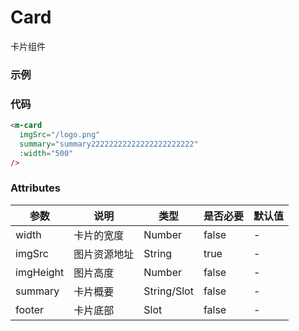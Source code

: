# Card

卡片组件

### 示例

<m-card imgSrc="/moocUI/logo.png" summary="summary22222222222222222222222" :width="500" />

### 代码

```html
<m-card
  imgSrc="/logo.png"
  summary="summary22222222222222222222222"
  :width="500"
/>
```

### Attributes

| 参数      | 说明         | 类型        | 是否必要 | 默认值 |
| --------- | ------------ | ----------- | -------- | ------ |
| width     | 卡片的宽度   | Number      | false    | -      |
| imgSrc    | 图片资源地址 | String      | true     | -      |
| imgHeight | 图片高度     | Number      | false    | -      |
| summary   | 卡片概要     | String/Slot | false    | -      |
| footer    | 卡片底部     | Slot        | false    | -      |
